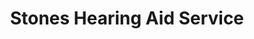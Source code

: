 ---
title: "Stones Hearing Aid Service"
url: /pottstown/stones-hearing-aid-service/
shop: Hörgeräte
---